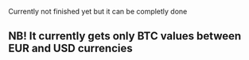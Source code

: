 Currently not finished yet but it can be completly done

## NB! It currently gets only BTC values between EUR and USD currencies
